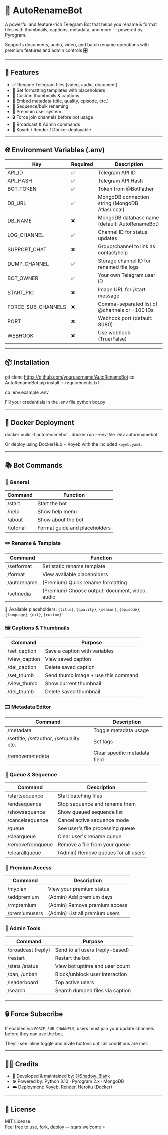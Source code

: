 # 🤖 AutoRenameBot

A powerful and feature-rich Telegram Bot that helps you rename & format files with thumbnails, captions, metadata, and more — powered by Pyrogram.

Supports documents, audio, video, and batch rename operations with premium features and admin controls 🎛

---

## 🚀 Features

- ✅ Rename Telegram files (video, audio, document)
- 🎯 Set formatting templates with placeholders
- 📝 Custom thumbnails & captions
- 🧾 Embed metadata (title, quality, episode, etc.)
- 🧵 Sequence/bulk renaming
- 💎 Premium user system
- 🔒 Force join channels before bot usage
- 📢 Broadcast & Admin commands
- 💨 Koyeb / Render / Docker deployable

---

## 🌐 Environment Variables (.env)

| Key                  | Required | Description                                      |
|----------------------|----------|--------------------------------------------------|
| API_ID               | ✅       | Telegram API ID                                  |
| API_HASH             | ✅       | Telegram API Hash                                |
| BOT_TOKEN            | ✅       | Token from @BotFather                            |
| DB_URL               | ✅       | MongoDB connection string (MongoDB Atlas/local)  |
| DB_NAME              | ❌       | MongoDB database name (default: AutoRenameBot)   |
| LOG_CHANNEL          | ✅       | Channel ID for status updates                    |
| SUPPORT_CHAT         | ❌       | Group/channel to link as contact/help            |
| DUMP_CHANNEL         | ✅       | Storage channel ID for renamed file logs         |
| BOT_OWNER            | ✅       | Your own Telegram user ID                        |
| START_PIC            | ❌       | Image URL for /start message                     |
| FORCE_SUB_CHANNELS   | ❌       | Comma-separated list of @channels or -100 IDs    |
| PORT                 | ❌       | Webhook port (default: 8080)                     |
| WEBHOOK              | ❌       | Use webhook (True/False)                         |

---

## 📦 Installation

git clone https://github.com/yourusername/AutoRenameBot
cd AutoRenameBot
pip install -r requirements.txt

cp .env.example .env

Fill your credentials in the .env file
python bot.py

---

## 🐳 Docker Deployment

docker build -t autorenamebot .
docker run --env-file .env autorenamebot

Or deploy using DockerHub + Koyeb with the included `koyeb.yaml`.

---

## 📚 Bot Commands

### 🧩 General

| Command     | Function                                 |
|-------------|-------------------------------------------|
| /start      | Start the bot                            |
| /help       | Show help menu                           |
| /about      | Show about the bot                       |
| /tutorial   | Format guide and placeholders            |

### ✏️ Rename & Template

| Command              | Function                                         |
|----------------------|--------------------------------------------------|
| /setformat <format>  | Set static rename template                       |
| /format              | View available placeholders                      |
| /autorename <format> | (Premium) Quick rename formatting                |
| /setmedia            | (Premium) Choose output: document, video, audio  |

🧩 Available placeholders: `{title}`, `{quality}`, `{season}`, `{episode}`, `{language}`, `{ext}`, `{custom}`

### 🖼️ Captions & Thumbnails

| Command         | Purpose                              |
|------------------|---------------------------------------|
| /set_caption     | Save a caption with variables         |
| /view_caption    | View saved caption                    |
| /del_caption     | Delete saved caption                  |
| /set_thumb       | Send thumb image + use this command   |
| /view_thumb      | Show current thumbnail                |
| /del_thumb       | Delete saved thumbnail                |

### 🎞 Metadata Editor

| Command           | Description                       |
|--------------------|-----------------------------------|
| /metadata          | Toggle metadata usage             |
| /settitle, /setauthor, /setquality etc. | Set tags    |
| /removemetadata    | Clear specific metadata field     |

### 🧵 Queue & Sequence

| Command             | Description                        |
|----------------------|------------------------------------|
| /startsequence       | Start batching files               |
| /endsequence         | Stop sequence and rename them      |
| /showsequence        | Show queued sequence list          |
| /cancelsequence      | Cancel active sequence mode        |
| /queue               | See user's file processing queue   |
| /clearqueue          | Clear user's rename queue          |
| /removefromqueue     | Remove a file from your queue      |
| /clearallqueue       | (Admin) Remove queues for all users|

### 💎 Premium Access

| Command               | Description                    |
|------------------------|--------------------------------|
| /myplan               | View your premium status       |
| /addpremium <id> <days> | (Admin) Add premium days     |
| /rmpremium <id>       | (Admin) Remove premium access  |
| /premiumusers         | (Admin) List all premium users |

### 👑 Admin Tools

| Command             | Purpose                               |
|----------------------|----------------------------------------|
| /broadcast (reply) | Send to all users (reply-based)        |
| /restart            | Restart the bot                       |
| /stats /status      | View bot uptime and user count         |
| /ban, /unban        | Block/unblock user interaction         |
| /leaderboard        | Top active users                       |
| /search <keyword>   | Search dumped files via caption        |

---

## 🔒 Force Subscribe

If enabled via `FORCE_SUB_CHANNELS`, users must join your update channels before they can use the bot.

They’ll see inline toggle and invite buttons until all conditions are met.

---

## 🧑‍💻 Credits

- 🧠 Developed & maintained by: [@Shadow_Blank](https://t.me/Shadow_Blank)
- ⚙️ Powered by: Python 3.10 · Pyrogram 2.x · MongoDB
- ☁️ Deployment: Koyeb, Render, Heroku (Docker)

---

## 📄 License

MIT License  
Feel free to use, fork, deploy — stars welcome ⭐

